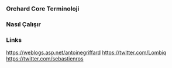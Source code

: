 ### Orchard Core Terminoloji

### Nasıl Çalışır


### Links

https://weblogs.asp.net/antoinegriffard
https://twitter.com/Lombiq
https://twitter.com/sebastienros


